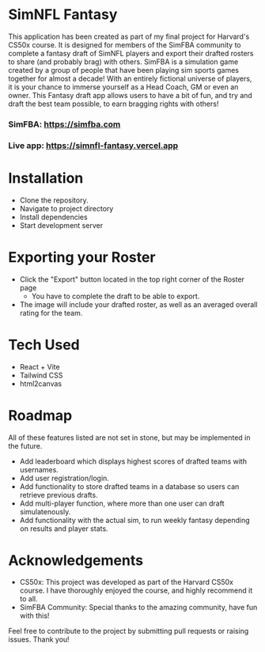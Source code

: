 # SimNFL Fantasy

This application has been created as part of my final project for Harvard's CS50x course. It is designed for members of the SimFBA community to complete a fantasy draft of SimNFL players and export their drafted rosters to share (and probably brag) with others. SimFBA is a simulation game created by a group of people that have been playing sim sports games together for almost a decade! With an entirely fictional universe of players, it is your chance to immerse yourself as a Head Coach, GM or even an owner. This Fantasy draft app allows users to have a bit of fun, and try and draft the best team possible, to earn bragging rights with others!

### SimFBA: https://simfba.com
### Live app: https://simnfl-fantasy.vercel.app

# Installation

- Clone the repository.
- Navigate to project directory
- Install dependencies
- Start development server

# Exporting your Roster

- Click the "Export" button located in the top right corner of the Roster page
  - You have to complete the draft to be able to export.
- The image will include your drafted roster, as well as an averaged overall rating for the team.

# Tech Used

- React + Vite
- Tailwind CSS
- html2canvas

# Roadmap

All of these features listed are not set in stone, but may be implemented in the future.

- Add leaderboard which displays highest scores of drafted teams with usernames.
- Add user registration/login.
- Add functionality to store drafted teams in a database so users can retrieve previous drafts.
- Add multi-player function, where more than one user can draft simulatenously.
- Add functionality with the actual sim, to run weekly fantasy depending on results and player stats.

# Acknowledgements

- CS50x: This project was developed as part of the Harvard CS50x course. I have thoroughly enjoyed the course, and highly recommend it to all.
- SimFBA Community: Special thanks to the amazing community, have fun with this!

Feel free to contribute to the project by submitting pull requests or raising issues. Thank you!